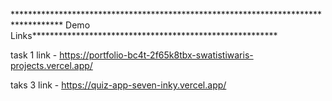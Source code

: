 
*********************************************************************************** Demo Links********************************************************



task 1 link - https://portfolio-bc4t-2f65k8tbx-swatistiwaris-projects.vercel.app/



taks 3 link - https://quiz-app-seven-inky.vercel.app/
